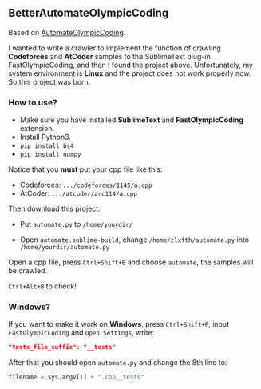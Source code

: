 ## BetterAutomateOlympicCoding

Based on [AutomateOlympicCoding](https://github.com/epsilon573/AutomateOlympicCoding).

I wanted to write a crawler to implement the function of crawling **Codeforces** and **AtCoder** samples to the SublimeText plug-in FastOlympicCoding, and then I found the project above. Unfortunately, my system environment is **Linux** and the project does not work properly now. So this project was born.

### How to use?

- Make sure you have installed **SublimeText** and **FastOlympicCoding** extension.
- Install Python3.
- `pip install bs4`
- `pip install numpy`

Notice that you **must** put your cpp file like this:

+ Codeforces: `.../codeforces/1145/a.cpp`
+ AtCoder: `.../atcoder/arc114/a.cpp`

Then download this project.

+ Put `automate.py` to `/home/yourdir/`

+ Open `automate.sublime-build`, change `/home/zlxfth/automate.py` into `/home/yourdir/automate.py`

Open a cpp file, press `Ctrl+Shift+B` and choose `automate`, the samples will be crawled.

`Ctrl+Alt+B`  to check!

### Windows?

If you want to make it work on **Windows**, press `Ctrl+Shift+P`, input `FastOlympicCoding` and `Open Settings`, write:

```json
"tests_file_suffix": "__tests"
```

After that you should open `automate.py` and change the 8th line to:

```python
filename = sys.argv[1] + ".cpp__tests"
```
